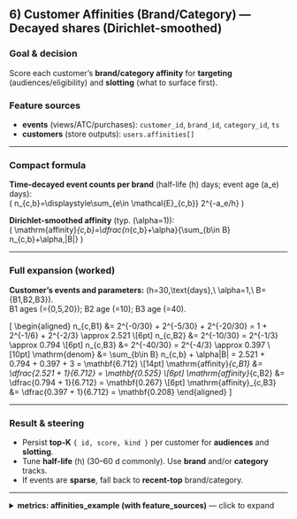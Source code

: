 ## **6) Customer Affinities (Brand/Category) — Decayed shares (Dirichlet-smoothed)**

### **Goal & decision**
Score each customer’s **brand/category affinity** for **targeting** (audiences/eligibility) and **slotting** (what to surface first).

### **Feature sources**
- **events** (views/ATC/purchases): `customer_id`, `brand_id`, `category_id`, `ts`
- **customers** (store outputs): `users.affinities[]`

---

### **Compact formula**

**Time-decayed event counts per brand** (half-life \(h\) days; event age \(a_e\) days):  
\( n_{c,b}=\displaystyle\sum_{e\in \mathcal{E}_{c,b}} 2^{-a_e/h} \)

**Dirichlet-smoothed affinity** (typ. \(\alpha=1\)):  
\( \mathrm{affinity}_{c,b}=\dfrac{n_{c,b}+\alpha}{\sum_{b\in B} n_{c,b}+\alpha\,|B|} \)

---

### **Full expansion (worked)**

**Customer’s events and parameters:** \(h=30\,\text{days},\ \alpha=1,\ B=\{B1,B2,B3\}\).  
B1 ages \(=\{0,5,20\}\); B2 age \(=10\); B3 age \(=40\).

\[
\begin{aligned}
n_{c,B1} &= 2^{-0/30} + 2^{-5/30} + 2^{-20/30} = 1 + 2^{-1/6} + 2^{-2/3} \approx 2.521 \\[6pt]
n_{c,B2} &= 2^{-10/30} = 2^{-1/3} \approx 0.794 \\[6pt]
n_{c,B3} &= 2^{-40/30} = 2^{-4/3} \approx 0.397 \\[10pt]
\mathrm{denom} &= \sum_{b\in B} n_{c,b} + \alpha|B| = 2.521 + 0.794 + 0.397 + 3 = \mathbf{6.712} \\[14pt]
\mathrm{affinity}_{c,B1} &= \dfrac{2.521 + 1}{6.712} = \mathbf{0.525} \\[6pt]
\mathrm{affinity}_{c,B2} &= \dfrac{0.794 + 1}{6.712} = \mathbf{0.267} \\[6pt]
\mathrm{affinity}_{c,B3} &= \dfrac{0.397 + 1}{6.712} = \mathbf{0.208}
\end{aligned}
\]

---

### **Result & steering**
- Persist **top-K** `{ id, score, kind }` per customer for **audiences** and **slotting**.  
- Tune **half-life** \(h\) (30–60 d commonly). Use **brand** and/or **category** tracks.  
- If events are **sparse**, fall back to **recent-top** brand/category.

---

<details><summary><b>metrics: affinities_example (with feature_sources)</b> — click to expand</summary>

```yaml
metrics:
  affinities_example:
    half_life_days: 30
    alpha_smoothing: 1.0
    brands: [B1, B2, B3]
    customer_events:
      # event ages in days (most recent = 0)
      B1: [0, 5, 20]
      B2: [10]
      B3: [40]
    derived:
      n_counts:
        B1: 2.521   # 1 + 2^(-5/30) + 2^(-20/30)
        B2: 0.794
        B3: 0.397
      denom: 6.712  # sum(n_counts) + alpha*|B|
      affinities:
        B1: 0.525
        B2: 0.267
        B3: 0.208
feature_sources:
  - mongo.events
  - mongo.customers

</details>
```

---

## **7) Product Assortment Similarity / Clustering — Co-buy graph + cosine (ANN serving)**

### **Goal & decision**
Provide **“similar products”** for **PDP/PLP** and **clusters** for discovery/bundling, especially for the **long tail**.

### **Feature sources**
- **orders** → basket co-occurrence pairs  
- **product_graph** (derived) → `co_buy_counts`, `neighbors`  
- **products** → `category_id`, `brand_id`, `price_cents`, `attributes` (attribute fallback)  
- **Outputs** → `products.cluster_id`, `product_features.similar[]`

---

### **Compact formula**

**Co-buy row vector for item \(i\)** (counts to other items):  
\(\mathbf{c}_i = (c_{i,1},\dots,c_{i,n})\)

**Cosine similarity:**  
\(\displaystyle \cos(i,j) = \frac{\mathbf{c}_i \cdot \mathbf{c}_j}{\|\mathbf{c}_i\|\,\|\mathbf{c}_j\|}\)

**(Optional) PMI edge weighting → PPMI**  
\(\mathrm{PMI}_{ij}=\log\!\big(\tfrac{p(i,j)}{p(i)\,p(j)}\big),\quad
\mathrm{PPMI}_{ij}=\max(0,\mathrm{PMI}_{ij})\)

**Serving:** build **ANN index** over item embeddings or normalized co-buy vectors; return **top-K neighbors**; re-rank with **margin/stock** constraints.

---

## **Full expansion (worked)**

**Toy co-buy counts (selected pairs):**  
\(c_{1,2}=10,\ c_{1,3}=12,\ c_{1,5}=3;\;\; c_{3,1}=12,\ c_{3,2}=5,\ c_{3,4}=6;\;\; c_{2,5}=8\) (others \(=0\)).

**Construct co-buy rows over shared index set** \(\{2,3,4,5\}\):  
\(\mathbf{c}_1=[10,\,12,\,0,\,3],\quad \mathbf{c}_3=[5,\,0,\,6,\,0]\).

**Cosine pieces (dot and norms):**
\[
\begin{aligned}
\mathbf{c}_1\!\cdot\!\mathbf{c}_3 &= 10\cdot 5 + 12\cdot 0 + 0\cdot 6 + 3\cdot 0 \;=\; \mathbf{50}\\[6pt]
\|\mathbf{c}_1\| &= \sqrt{10^2+12^2+0^2+3^2} \;=\; \sqrt{253} \;\approx\; \mathbf{15.90597}\\[6pt]
\|\mathbf{c}_3\| &= \sqrt{5^2+0^2+6^2+0^2} \;=\; \sqrt{61} \;\approx\; \mathbf{7.81025}
\end{aligned}
\]

**Cosine similarity (P1 vs P3):**  
\(\displaystyle \cos(1,3)=\frac{50}{15.90597\cdot 7.81025}=0.40248\approx \mathbf{0.4025}\)

**Neighbor selection & clustering:** repeat vs other items → pick **top-K neighbors**; cluster the neighbor graph via **Louvain**/**k-means**; write `products.cluster_id`.

---

### **Result & steering**
- **PDP neighbors:** return top-K by cosine; re-rank to **penalize low-stock** and **low-margin** items.  
- **Assortment:** use `cluster_id` for browse pages, **markdown cross-effects**, and **bundle** candidates.  
- **Cold start:** if counts are sparse, fall back to **attribute/semantic** similarity until interactions accrue.

---

<details><summary><b>metrics: product_similarity_example (with feature_sources)</b> — click to expand</summary>

```yaml
metrics:
  product_similarity_example:
    items: [P1, P2, P3, P4, P5]
    co_buy_counts:
      P1: { P2: 10, P3: 12, P4: 0,  P5: 3 }
      P3: { P1: 12, P2: 5,  P4: 6,  P5: 0 }
    vectors:
      P1: [10, 12, 0, 3]     # to [P2,P3,P4,P5]
      P3: [5,  0,  6, 0]
    cosine:
      dot: 50
      norm_P1: 15.90597
      norm_P3: 7.81025
      cos_P1_P3: 0.4025
feature_sources:
  - mongo.orders
  - mongo.product_graph
  - mongo.products

</details>
```

---

## **8) PLP/Search Ranking (LTR) — BM25/ANN retrieval → pairwise RankNet**

### **Goal & decision**
Order PLP/Search results to **maximize relevance and conversion (nDCG@K)**, honoring **stock/price/promo freshness**.

### **Feature sources**
- **search_logs**: query, impressions, clicks, purchases  
- **product_features**: `bm25`, `semantic_ann`, `margin_pct`, `stock_cover_days`, `promo_flag`, `price_norm`  
- **products** (fresh price/stock)

---

### **Compact formula**

**Pairwise RankNet loss** (clicked \(i\), not-clicked \(j\)):
\[
\mathcal{L}_{ij}=\log\!\big(1+\exp\big(-(s_i-s_j)\big)\big)
\]

with **score function**:
\[
s_k=\mathbf{w}^{\top}\mathbf{x}_k
\]

**Gradients wrt scores:**
\[
\frac{\partial \mathcal{L}_{ij}}{\partial s_i}=\sigma(s_j-s_i),\qquad
\frac{\partial \mathcal{L}_{ij}}{\partial s_j}=-\sigma(s_j-s_i),\qquad
\sigma(z)=\frac{1}{1+e^{-z}}
\]

---

### **Full expansion (worked)**

**One clicked, one not-clicked:** \(s_i=1.20,\ s_j=0.50 \Rightarrow s_i-s_j=0.70.\)

**Loss:**
\[
\mathcal{L}_{ij}=\log\!\big(1+e^{-(s_i-s_j)}\big)
=\log\!\big(1+e^{-0.70}\big)
=\log(1+0.496585)\approx \mathbf{0.403}
\]

**Gradient signal:**
\[
\sigma(s_j-s_i)=\sigma(-0.70)=\frac{1}{1+e^{0.70}}\approx \mathbf{0.3318}
\]
**Interpretation:** push \(s_i\) **up** by \(+0.3318\) (descent uses \(-\partial \mathcal{L}/\partial s_i\)); push \(s_j\) **down** by \(0.3318\).

---

## **Scoring (illustrative)**

Let
\[
s_k \;=\; w_0 \;+\; w_1\,\mathrm{bm25}_k \;+\; w_2\,\mathrm{sem}_k \;+\; w_3\,\mathrm{stockCover}_k \;+\; w_4\,\mathrm{promo}_k,
\qquad
\mathbf{w}=(0,\ 0.6,\ 0.8,\ 0.05,\ 0.2).
\]

**Inputs:**  
A: \(\mathrm{bm25}=1.4,\ \mathrm{sem}=0.9,\ \mathrm{stockCover}=9,\ \mathrm{promo}=1\)  
B: \(\mathrm{bm25}=1.2,\ \mathrm{sem}=0.7,\ \mathrm{stockCover}=6,\ \mathrm{promo}=0\)  
C: \(\mathrm{bm25}=0.9,\ \mathrm{sem}=0.5,\ \mathrm{stockCover}=4,\ \mathrm{promo}=0\)

**Scores:**
\[
\begin{aligned}
s_A &= 0.6\cdot 1.4 \;+\; 0.8\cdot 0.9 \;+\; 0.05\cdot 9 \;+\; 0.2\cdot 1
     \;=\; 0.84 + 0.72 + 0.45 + 0.20 \;=\; \mathbf{2.21}\\[6pt]
s_B &= 0.6\cdot 1.2 \;+\; 0.8\cdot 0.7 \;+\; 0.05\cdot 6 \;+\; 0.2\cdot 0
     \;=\; 0.72 + 0.56 + 0.30 + 0 \;=\; \mathbf{1.58}\\[6pt]
s_C &= 0.6\cdot 0.9 \;+\; 0.8\cdot 0.5 \;+\; 0.05\cdot 4 \;+\; 0.2\cdot 0
     \;=\; 0.54 + 0.40 + 0.20 + 0 \;=\; \mathbf{1.14}
\end{aligned}
\]

**Ranking:** \(A > B > C\). Apply **OOS/stock/price freshness gates** and **exposure caps** **after** scoring.

---

### **Result & steering**
- Use **BM25 ∪ ANN** for retrieval; rank with **LTR (RankNet/LambdaMART)**.  
- If **price/stock features** are stale (> 5 min), **fall back** to lexical + business rules.

---

<details><summary><b>metrics: plp_ltr_example (with feature_sources)</b> — click to expand</summary>

```yaml
metrics:
  plp_ltr_example:
    pairwise_loss:
      s_i: 1.20
      s_j: 0.50
      loss_logistic: 0.403
      grad_sigma_sj_minus_si: 0.3318
    scoring_weights:
      w0: 0.0
      w1_bm25: 0.6
      w2_sem: 0.8
      w3_stockCover: 0.05
      w4_promo: 0.2
    items:
      - { id: A, bm25: 1.4, sem: 0.9, stock_cover_days: 9,  promo: 1, score: 2.21 }
      - { id: B, bm25: 1.2, sem: 0.7, stock_cover_days: 6,  promo: 0, score: 1.58 }
      - { id: C, bm25: 0.9, sem: 0.5, stock_cover_days: 4,  promo: 0, score: 1.14 }

feature_sources:
  - mongo.search_logs
  - mongo.product_features
  - mongo.products

</details>
```

---

## **9) Markdown Optimizer — Stochastic ladder (risk-aware), DP/MILP**

### **Goal & decision**
Choose a **price ladder by week** to maximize **terminal gross margin** (sales GM + salvage of leftovers) by the deadline, **accounting for demand uncertainty**.

### **Feature sources**
- **inventory**: `sku_id`, `stock_units`, `age_days`
- **pricing**: allowed ladder per week (e.g., `{P0,P1,P2}`)
- **forecast**: demand **quantiles** per (week, price)
- **products**: `cogs_cents`, `salvage_cents`

---

### **Compact formula**

Given stock \(S_0\), weeks \(t=1,\dots,T\), ladder price \(p_t \in \mathcal{P}_t\), margin \(m_t=p_t-\mathrm{COGS}\), demand \(D_t(p_t)\), and sales
\(s_t=\min\!\big(S_{t-1},\,D_t(p_t)\big)\):

\[
\max_{p_1,\dots,p_T}\ \mathbb{E}\!\left[\sum_{t=1}^{T} s_t\,m_t \;+\; S_T\cdot \text{salvage}\right]
\]

Subject to:
\[
S_t=S_{t-1}-s_t, \qquad 0\le s_t\le S_{t-1}, \qquad p_t\in\mathcal{P}_t \quad (t=1,\dots,T).
\]

**Risk-aware:** replace \(\mathbb{E}[D_t]\) by a **quantile** (e.g., \(Q_{50}\) with a \(Q_{10}\) guard) or use **CVaR**.

---

### **Full expansion (worked)**

**Setup:** \(T=3\), \(S_0=100\), \(\mathrm{COGS}=6000\ \text{cents}\), \(\text{salvage}=3000\ \text{cents}\).  
**Ladder options:** \(P_0=10{,}000\), \(P_1=9{,}000\), \(P_2=8{,}000\) (cents) \(\Rightarrow\)
\(m(P_0)=4000\), \(m(P_1)=3000\), \(m(P_2)=2000\) (cents).

**Median demand forecasts:**
\[
\begin{aligned}
&D_1(P_0)=20,\quad D_1(P_1)=30,\quad D_1(P_2)=38\\
&D_2(P_0)=15,\quad D_2(P_1)=25,\quad D_2(P_2)=35\\
&D_3(P_0)=10,\quad D_3(P_1)=20,\quad D_3(P_2)=30
\end{aligned}
\]

**Plan A** \([P_0,P_1,P_2]\)
\[
\begin{aligned}
s_1&=\min(100,20)=20, &
GM_1&=20\cdot 4000=80{,}000, &
S_1&=100-20=80\\[4pt]
s_2&=\min(80,25)=25,  &
GM_2&=25\cdot 3000=75{,}000, &
S_2&=80-25=55\\[4pt]
s_3&=\min(55,30)=30,  &
GM_3&=30\cdot 2000=60{,}000, &
S_3&=55-30=25\\[6pt]
\text{Salvage}&=S_3\cdot 3000=25\cdot 3000=75{,}000\\[2pt]
\textbf{Total GM}_A&=80{,}000+75{,}000+60{,}000+75{,}000=\mathbf{290{,}000}
\end{aligned}
\]

**Plan B** \([P_1,P_1,P_1]\)
\[
\begin{aligned}
s_1&=\min(100,30)=30, &
GM_1&=30\cdot 3000=90{,}000, &
S_1&=100-30=70\\[4pt]
s_2&=\min(70,25)=25,  &
GM_2&=25\cdot 3000=75{,}000, &
S_2&=70-25=45\\[4pt]
s_3&=\min(45,20)=20,  &
GM_3&=20\cdot 3000=60{,}000, &
S_3&=45-20=25\\[6pt]
\text{Salvage}&=S_3\cdot 3000=25\cdot 3000=75{,}000\\[2pt]
\textbf{Total GM}_B&=90{,}000+75{,}000+60{,}000+75{,}000=\mathbf{300{,}000}
\end{aligned}
\]

**Pick:** **Plan B** (higher terminal GM).  
**Risk-aware note:** down-weight low-price paths if \(Q_{10}\) demand raises **stockout** risk or violates **min-margin** constraints.

---

<details><summary><b>metrics: markdown_example (with feature_sources)</b> — click to expand</summary>

```yaml
metrics:
  markdown_example:
    sku_id: "SKU123"
    stock_units: 100
    cogs_cents: 6000
    salvage_cents: 3000
    ladder_prices_cents:
      W1: [10000, 9000, 8000]
      W2: [10000, 9000, 8000]
      W3: [10000, 9000, 8000]
    margins_cents: { 10000: 4000, 9000: 3000, 8000: 2000 }
    demand_med:
      W1: { 10000: 20, 9000: 30, 8000: 38 }
      W2: { 10000: 15, 9000: 25, 8000: 35 }
      W3: { 10000: 10, 9000: 20, 8000: 30 }
    plans:
      plan_A: [10000, 9000, 8000]
      plan_B: [9000, 9000, 9000]
    totals_gm_cents:
      plan_A: 290000
      plan_B: 300000

feature_sources:
  - mongo.inventory
  - mongo.pricing
  - mongo.forecast
  - mongo.products

</details>
```
---

## **10) Price Elasticity (GATED) — Log-log demand; Lerner rule (planning, not markdown)**

### **Gate to enable**
Seller controls `product.price` and has **≥ 5 distinct price points/SKU** (or a price-test plan). Otherwise keep **gated OFF**.

### **Goal & decision**
Estimate **own-price elasticity** to inform **base price**. Use with guardrails (**min margin**, **MAP**, **competitor checks**).

### **Feature sources**
- **price_history**: per-SKU weekly `price_cents`, `units`
- **promos**: promo flags (control for discount effects)
- **seasonality**: week/holiday dummies
- **products**: `cogs_cents` (margins)

---

### **Compact formula**

**Log–log demand (per SKU \(k\)):**
\[
\ln Q_t \;=\; \alpha \;+\; \varepsilon\,\ln P_t \;+\; \boldsymbol{\beta}^{\top}\mathbf{Z}_t \;+\; \epsilon_t
\]

**Elasticity estimate (simple OLS slope):**
\[
\hat{\varepsilon} \;=\; \operatorname{SLOPE}\!\big(\ln Q,\ \ln P\big)
\]

**Lerner pricing (planning heuristic, if marginal cost \(MC\) known):**
\[
\frac{P - MC}{P} \;=\; -\,\frac{1}{\hat{\varepsilon}}
\quad\Longrightarrow\quad
P^{\star} \;=\; \frac{MC}{\,1 + 1/\hat{\varepsilon}\,}
\]
*Use with caution: need \(\hat{\varepsilon}< -1\) for an interior optimum; always respect MAP, min-margin, and competitor-band constraints.*

---

### **Full expansion (worked)**

**Toy weekly data (one SKU):** \((P,Q)=(100,80),(110,70),(90,96),(95,92),(105,75),(115,68)\).

**Log transform (Excel):** `=LN(P)`, `=LN(Q)` for each row to obtain \(\ln P_t,\ \ln Q_t\).

**Elasticity estimate (OLS slope on logs):**
\[
\hat{\varepsilon}
=\frac{\mathrm{Cov}(\ln P,\ln Q)}{\mathrm{Var}(\ln P)}
\approx \mathbf{-1.20}
\quad\text{(illustrative).}
\]

**Unconstrained Lerner price (planning heuristic):** let \(MC=\mathrm{COGS}=60\) (same units as price).  
\[
P^{\star}=\frac{MC}{1+1/\hat{\varepsilon}}
=\frac{60}{1+1/(-1.20)}
=\frac{60}{1-0.8333}
=\frac{60}{0.1667}
\approx \mathbf{360}.
\]

**Guardrails (retail):** enforce **max markup band** (e.g., \(\pm 10\%\)–\(15\%\)), **min-margin/MAP**, and **competitor match band** (e.g., \(\pm 5\%\)).  
Use \(\hat{\varepsilon}\) to simulate candidate prices \(P\): predict \(\widehat{Q}(P)\) from the log model, then compute **revenue** \(R(P)=P\,\widehat{Q}(P)\) and **margin** \(M(P)=(P-MC)\,\widehat{Q}(P)\); choose **within guardrails**.  
If \(|\hat{\varepsilon}|\) is **unstable** (few price points, promo confounding), keep **gated OFF** and gather more variation or run controlled price tests.

---

<details><summary><b>metrics: elasticity_example (with feature_sources)</b> — click to expand</summary>

```yaml
metrics:
  elasticity_example:
    sku_id: "SKU789"
    cogs: 60.0
    weekly_observations:
      - { price: 100.0, units: 80 }
      - { price: 110.0, units: 70 }
      - { price: 90.0,  units: 96 }
      - { price: 95.0,  units: 92 }
      - { price: 105.0, units: 75 }
      - { price: 115.0, units: 68 }
    ln_series_ready: true   # compute lnP, lnQ in Excel
    estimated_elasticity: -1.20   # from SLOPE(lnQ,lnP)
    lerner_unconstrained_price: 360.0
    guardrails:
      max_change_pct: 0.15
      min_margin_pct: 0.20
      map_respected: true
      competitor_match_band_pct: 0.05

feature_sources:
  - mongo.price_history
  - mongo.promos
  - mongo.products

</details>
```
